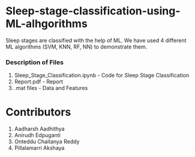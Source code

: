 # Sleep-stage-classification-using-ML-alhgorithms
Sleep stages are classified with the help of ML. We have used 4 different ML algorithms (SVM, KNN, RF, NN) to demonstrate them.

### Description of Files
1. Sleep_Stage_Classification.ipynb             - Code for Sleep Stage Classification
3. Report.pdf                                   - Report
4. .mat files                                   - Data and Features


# Contributors
1. Aadharsh Aadhithya        
2. Anirudh Edpuganti        
3. Onteddu Chaitanya Reddy   
4. Pillalamarri Akshaya      
